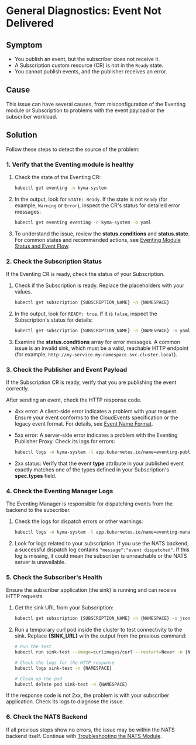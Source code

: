 # General Diagnostics: Event Not Delivered

## Symptom

- You publish an event, but the subscriber does not receive it.
- A Subscription custom resource (CR) is not in the `Ready` state.
- You cannot publish events, and the publisher receives an error.

## Cause

This issue can have several causes, from misconfiguration of the Eventing module or Subscription to problems with the event payload or the subscriber workload.

## Solution

Follow these steps to detect the source of the problem:

### 1. Verify that the Eventing module is healthy

1. Check the state of the Eventing CR:

   ```bash
   kubectl get eventing -n kyma-system
   ```

2. In the output, look for `STATE: Ready`. If the state is not `Ready` (for example, `Warning` or `Error`), inspect the CR's status for detailed error messages:

   ```bash
   kubectl get eventing eventing -n kyma-system -o yaml
   ```

3. To understand the issue, review the **status.conditions** and **status.state**. For common states and recommended actions, see [Eventing Module Status and Event Flow](../resources/eventing-cr.md#eventing-module-status-and-event-flow).

### 2. Check the Subscription Status

If the Eventing CR is ready, check the status of your Subscription.

1. Check if the Subscription is ready. Replace the placeholders with your values.

   ```bash
   kubectl get subscription {SUBSCRIPTION_NAME} -n {NAMESPACE}
   ```

2. In the output, look for `READY: true`. If it is `false`, inspect the Subscription's status for details:

   ```bash
   kubectl get subscription {SUBSCRIPTION_NAME} -n {NAMESPACE} -o yaml
   ```

3. Examine the **status.conditions** array for error messages. A common issue is an invalid sink, which must be a valid, reachable HTTP endpoint (for example, `http://my-service.my-namespace.svc.cluster.local`).

### 3. Check the Publisher and Event Payload

If the Subscription CR is ready, verify that you are publishing the event correctly.

After sending an event, check the HTTP response code.

- 4xx error: A client-side error indicates a problem with your request. Ensure your event conforms to the CloudEvents specification or the legacy event format. For details, see [Event Name Format](../evnt-event-names.md#event-name-format).

- 5xx error: A server-side error indicates a problem with the Eventing Publisher Proxy. Check its logs for errors:

  ```bash
  kubectl logs -n kyma-system -l app.kubernetes.io/name=eventing-publisher-proxy
  ```

- 2xx status: Verify that the event **type** attribute in your published event exactly matches one of the types defined in your Subscription's **spec.types** field.

### 4. Check the Eventing Manager Logs

The Eventing Manager is responsible for dispatching events from the backend to the subscriber.

1. Check the logs for dispatch errors or other warnings:

    ```bash
    kubectl logs -n kyma-system -l app.kubernetes.io/name=eventing-manager
    ```

2. Look for logs related to your subscription. 
   If you use the NATS backend, a successful dispatch log contains `"message":"event dispatched"`. If this log is missing, it could mean the subscriber is unreachable or the NATS server is unavailable.

### 5. Check the Subscriber's Health

Ensure the subscriber application (the sink) is running and can receive HTTP requests.

1. Get the sink URL from your Subscription:

   ```bash
   kubectl get subscription {SUBSCRIPTION_NAME} -n {NAMESPACE} -o jsonpath='{.spec.sink}'
   ```

2. Run a temporary curl pod inside the cluster to test connectivity to the sink. Replace **{SINK_URL}** with the output from the previous command:

   ```bash
   # Run the test
   kubectl run sink-test --image=curlimages/curl --restart=Never -n {NAMESPACE} -- curl -v -X POST {SINK_URL}

   # Check the logs for the HTTP response
   kubectl logs sink-test -n {NAMESPACE}

   # Clean up the pod
   kubectl delete pod sink-test -n {NAMESPACE}
   ```

If the response code is not 2xx, the problem is with your subscriber application. Check its logs to diagnose the issue.

### 6. Check the NATS Backend

If all previous steps show no errors, the issue may be within the NATS backend itself. Continue with [Troubleshooting the NATS Module](https://kyma-project.io/#/nats-manager/user/nats-01-module-troubleshooting.md).